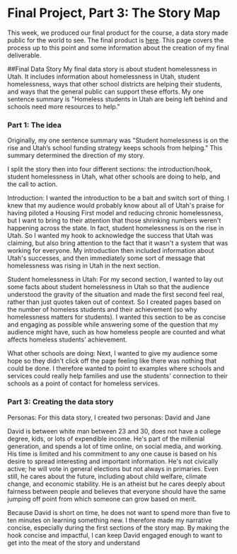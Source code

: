 # Final Project, Part 3: The Story Map

This week, we produced our final product for the course, a data story made public for the world to see. The final product is <a href="https://arcg.is/1nyrS8">here</a>. This page covers the process up to this point and some information about the creation of my final deliverable.

##Final Data Story
My final data story is about student homelessness in Utah. It includes information about homelessness in Utah, student homelessness, ways that other school districts are helping their students, and ways that the general public can support these efforts. My one sentence summary is "Homeless students in Utah are being left behind and schools need more resources to help."

### Part 1: The idea
Originally, my one sentence summary was "Student homelessness is on the rise and Utah’s school funding strategy keeps schools from helping." This summary determined the direction of my story. 

I split the story then into four different sections: the introduction/hook, student homelessness in Utah, what other schools are doing to help, and the call to action.

Introduction: 
I wanted the introduction to be a bait and switch sort of thing. I knew that my audience would probably know about all of Utah's praise for having piloted a Housing First model and reducing chronic homelessness, but I want to bring to their attention that those shrinking numbers weren't happening across the state. In fact, student homelessness is on the rise in Utah. So I wanted my hook to acknowledge the success that Utah was claiming, but also bring attention to the fact that it wasn't a system that was working for everyone. My introduction then included information about Utah's successes, and then immediately some sort of message that homelessness was rising in Utah in the next section. 

Student homelessness in Utah:
For my second section, I wanted to lay out some facts about student homelessness in Utah so that the audience understood the gravity of the situation and made the first second feel real, rather than just quotes taken out of context. So I created pages based on the number of homeless students and their achievement (so why homelessness matters for students). I wanted this section to be as concise and engaging as possible while answering some of the question that my audience might have, such as how homeless people are counted and what affects homeless students' achievement.

What other schools are doing: 
Next, I wanted to give my audience some hope so they didn't click off the page feeling like there was nothing that could be done. I therefore wanted to point to examples where schools and services could really help families and use the students' connection to their schools as a point of contact for homeless services. 



### Part 3: Creating the data story
Personas:
For this data story, I created two personas: David and Jane

David is between white man between 23 and 30, does not have a college degree, kids, or lots of expendible income. He's part of the millenial generation, and spends a lot of time online, on social media, and working. His time is limited and his commitment to any one cause is based on his desire to spread interesting and important information. He's not civically active; he will vote in general elections but not always in primaries. Even still, he cares about the future, including about child welfare, climate change, and economic stability. He is an atheist but he cares deeply about fairness between people and believes that everyone should have the same jumping off point from which someone can grow based on merit. 

Because David is short on time, he does not want to spend more than five to ten minutes on learning something new. I therefore made my narrative concise, especially during the first sections of the story map. By making the hook concise and impactful, I can keep David engaged enough to want to get into the meat of the story and understand 

